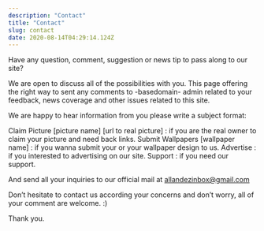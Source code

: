 ```yaml
---
description: "Contact"
title: "Contact"
slug: contact
date: 2020-08-14T04:29:14.124Z
---
```


Have any question, comment, suggestion or news tip to pass along to our site?

We are open to discuss all of the possibilities with you. This page offering the right way to sent any comments to -basedomain- admin related to your feedback, news coverage and other issues related to this site.

We are happy to hear information from you please write a subject format:

Claim Picture [picture name] [url to real picture] : if you are the real owner to claim your picture and need back links. Submit Wallpapers [wallpaper name] : if you wanna submit your or your wallpaper design to us. Advertise : if you interested to advertising on our site. Support : if you need our support.

And send all your inquiries to our official mail at allandezinbox@gmail.com

Don’t hesitate to contact us according your concerns and don’t worry, all of your comment are welcome. :)

Thank you.